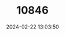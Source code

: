 ---
title: "10846"
category: "Iomys sipora"
draft: false
date: 2024-02-22 13:03:50
languages:
  English: ["Mentawi Flying Squirrel"]
---